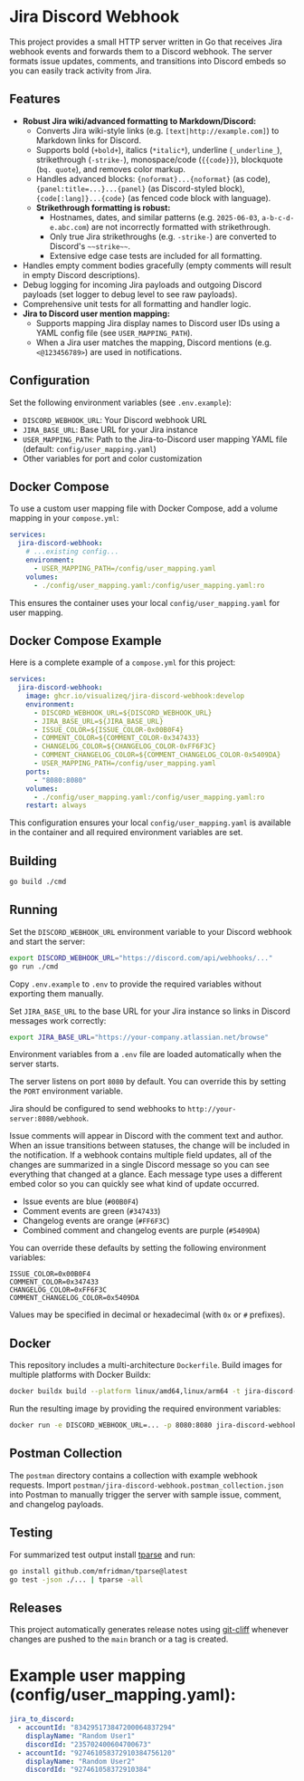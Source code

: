 # Jira Discord Webhook

This project provides a small HTTP server written in Go that receives Jira webhook events and forwards them to a Discord webhook.
The server formats issue updates, comments, and transitions into Discord embeds so you can easily track activity from Jira.

## Features

- **Robust Jira wiki/advanced formatting to Markdown/Discord:**
  - Converts Jira wiki-style links (e.g. `[text|http://example.com]`) to Markdown links for Discord.
  - Supports bold (`+bold+`), italics (`*italic*`), underline (`_underline_`), strikethrough (`-strike-`), monospace/code (`{{code}}`), blockquote (`bq. quote`), and removes color markup.
  - Handles advanced blocks: `{noformat}...{noformat}` (as code), `{panel:title=...}...{panel}` (as Discord-styled block), `{code[:lang]}...{code}` (as fenced code block with language).
  - **Strikethrough formatting is robust:**
    - Hostnames, dates, and similar patterns (e.g. `2025-06-03`, `a-b-c-d-e.abc.com`) are not incorrectly formatted with strikethrough.
    - Only true Jira strikethroughs (e.g. `-strike-`) are converted to Discord's `~~strike~~`.
    - Extensive edge case tests are included for all formatting.
- Handles empty comment bodies gracefully (empty comments will result in empty Discord descriptions).
- Debug logging for incoming Jira payloads and outgoing Discord payloads (set logger to debug level to see raw payloads).
- Comprehensive unit tests for all formatting and handler logic.
- **Jira to Discord user mention mapping:**
  - Supports mapping Jira display names to Discord user IDs using a YAML config file (see `USER_MAPPING_PATH`).
  - When a Jira user matches the mapping, Discord mentions (e.g. `<@123456789>`) are used in notifications.

## Configuration

Set the following environment variables (see `.env.example`):

- `DISCORD_WEBHOOK_URL`: Your Discord webhook URL
- `JIRA_BASE_URL`: Base URL for your Jira instance
- `USER_MAPPING_PATH`: Path to the Jira-to-Discord user mapping YAML file (default: `config/user_mapping.yaml`)
- Other variables for port and color customization

## Docker Compose

To use a custom user mapping file with Docker Compose, add a volume mapping in your `compose.yml`:

```yaml
services:
  jira-discord-webhook:
    # ...existing config...
    environment:
      - USER_MAPPING_PATH=/config/user_mapping.yaml
    volumes:
      - ./config/user_mapping.yaml:/config/user_mapping.yaml:ro
```

This ensures the container uses your local `config/user_mapping.yaml` for user mapping.

## Docker Compose Example

Here is a complete example of a `compose.yml` for this project:

```yaml
services:
  jira-discord-webhook:
    image: ghcr.io/visualizeq/jira-discord-webhook:develop
    environment:
      - DISCORD_WEBHOOK_URL=${DISCORD_WEBHOOK_URL}
      - JIRA_BASE_URL=${JIRA_BASE_URL}
      - ISSUE_COLOR=${ISSUE_COLOR-0x00B0F4}
      - COMMENT_COLOR=${COMMENT_COLOR-0x347433}
      - CHANGELOG_COLOR=${CHANGELOG_COLOR-0xFF6F3C}
      - COMMENT_CHANGELOG_COLOR=${COMMENT_CHANGELOG_COLOR-0x5409DA}
      - USER_MAPPING_PATH=/config/user_mapping.yaml
    ports:
      - "8080:8080"
    volumes:
      - ./config/user_mapping.yaml:/config/user_mapping.yaml:ro
    restart: always
```

This configuration ensures your local `config/user_mapping.yaml` is available in the container and all required environment variables are set.

## Building

```bash
go build ./cmd
```

## Running

Set the `DISCORD_WEBHOOK_URL` environment variable to your Discord webhook and start the server:

```bash
export DISCORD_WEBHOOK_URL="https://discord.com/api/webhooks/..."
go run ./cmd
```

Copy `.env.example` to `.env` to provide the required variables without exporting them manually.

Set `JIRA_BASE_URL` to the base URL for your Jira instance so links in Discord messages work correctly:

```bash
export JIRA_BASE_URL="https://your-company.atlassian.net/browse"
```

Environment variables from a `.env` file are loaded automatically when the server starts.

The server listens on port `8080` by default. You can override this by setting the `PORT` environment variable.

Jira should be configured to send webhooks to `http://your-server:8080/webhook`.

Issue comments will appear in Discord with the comment text and author.
When an issue transitions between statuses, the change will be included in the notification.
If a webhook contains multiple field updates, all of the changes are summarized in a single Discord message so you can see everything that changed at a glance.
Each message type uses a different embed color so you can quickly see what kind of update occurred.

* Issue events are blue (`#00B0F4`)
* Comment events are green (`#347433`)
* Changelog events are orange (`#FF6F3C`)
* Combined comment and changelog events are purple (`#5409DA`)

You can override these defaults by setting the following environment variables:

```
ISSUE_COLOR=0x00B0F4
COMMENT_COLOR=0x347433
CHANGELOG_COLOR=0xFF6F3C
COMMENT_CHANGELOG_COLOR=0x5409DA
```

Values may be specified in decimal or hexadecimal (with `0x` or `#` prefixes).

## Docker

This repository includes a multi-architecture `Dockerfile`. Build images for multiple platforms with Docker Buildx:

```bash
docker buildx build --platform linux/amd64,linux/arm64 -t jira-discord-webhook .
```

Run the resulting image by providing the required environment variables:

```bash
docker run -e DISCORD_WEBHOOK_URL=... -p 8080:8080 jira-discord-webhook
```

## Postman Collection

The `postman` directory contains a collection with example webhook requests.
Import `postman/jira-discord-webhook.postman_collection.json` into Postman to
manually trigger the server with sample issue, comment, and changelog payloads.

## Testing

For summarized test output install [tparse](https://github.com/mfridman/tparse)
and run:

```bash
go install github.com/mfridman/tparse@latest
go test -json ./... | tparse -all
```

## Releases

This project automatically generates release notes using [git-cliff](https://github.com/orhun/git-cliff) whenever changes are pushed to the `main` branch or a tag is created.

# Example user mapping (config/user_mapping.yaml):
```yaml
jira_to_discord:
  - accountId: "834295173847200064837294"
    displayName: "Random User1"
    discordId: "235702400604700673"
  - accountId: "927461058372910384756120"
    displayName: "Random User2"
    discordId: "927461058372910384"
```
